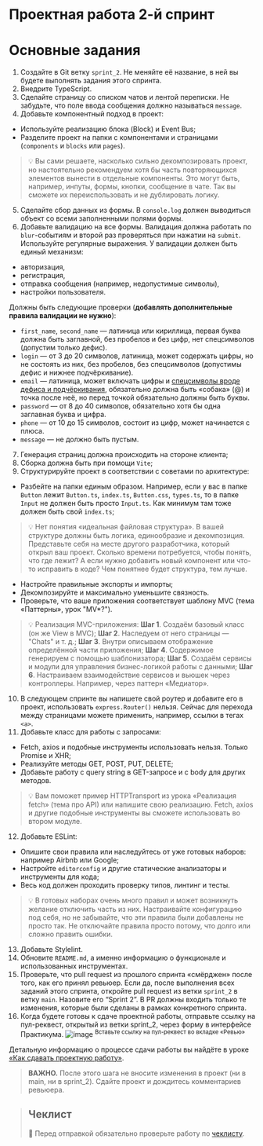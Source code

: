 # Проектная работа 2-й спринт

# Основные задания

1. Создайте в Git ветку `sprint_2`. Не меняйте её название, в ней вы будете выполнять задания этого спринта.
2. Внедрите TypeScript.
3. Сделайте страницу со списком чатов и лентой переписки. Не забудьте, что поле ввода сообщения должно называться `message`.
4. Добавьте компонентный подход в проект:
 - Используйте реализацию блока (Block) и Event Bus;
 - Разделите проект на папки с компонентами и страницами (`components` и `blocks` или `pages`).

> 💡 Вы сами решаете, насколько сильно декомпозировать проект, но настоятельно рекомендуем хотя бы часть повторяющихся элементов вынести в отдельные компоненты. Это могут быть, например, инпуты, формы, кнопки, сообщение в чате. Так вы сможете их переиспользовать и не дублировать логику. 

5. Сделайте сбор данных из формы. В `console.log` должен выводиться объект со всеми заполненными полями формы.
6. Добавьте валидацию на все формы. Валидация должна работать по `blur`-событиям и второй раз проверяться при нажатии на `submit`. Используйте регулярные выражения. У валидации должен быть единый механизм:
 - авторизация,
 - регистрация,
 - отправка сообщения (например, недопустимые символы),
 - настройки пользователя.

Должны быть следующие проверки (**добавлять дополнительные правила валидации не нужно**):
 - `first_name`, `second_name` — латиница или кириллица, первая буква должна быть заглавной, без пробелов и без цифр, нет спецсимволов (допустим только дефис).
 - `login` — от 3 до 20 символов, латиница, может содержать цифры, но не состоять из них, без пробелов, без спецсимволов (допустимы дефис и нижнее подчёркивание).
 - `email` — латиница, может включать цифры и [спецсимволы вроде дефиса и подчёркивания](https://www.rfc-editor.org/rfc/rfc2822#section-3.2.4), обязательно должна быть «собака» (@) и точка после неё, но перед точкой обязательно должны быть буквы.
 - `password` — от 8 до 40 символов, обязательно хотя бы одна заглавная буква и цифра.
 - `phone` — от 10 до 15 символов, состоит из цифр, может начинается с плюса.
 - `message` — не должно быть пустым.

7. Генерация страниц должна происходить на стороне клиента;
8. Сборка должна быть при помощи `Vite`;
9. Структурируйте проект в соответствии с советами по архитектуре:
 - Разбейте на папки единым образом. Например, если у вас в папке `Button` лежит `Button.ts`, `index.ts`, `Button.css`, `types.ts`, то в папке `Input` не должен быть просто `Input.ts`. Как минимум там тоже должен быть свой `index.ts`;

> 💡 Нет понятия «идеальная файловая структура». В вашей структуре должны быть логика, единообразие и декомпозиция. Представьте себя на месте другого разработчика, который открыл ваш проект. Сколько времени потребуется, чтобы понять, что где лежит? А если нужно добавить новый компонент или что-то исправить в коде? Чем понятнее будет структура, тем лучше. 

 - Настройте правильные экспорты и импорты;
 - Декомпозируйте и максимально уменьшите связность.
 - Проверьте, что ваше приложения соответствует шаблону MVC (тема «Паттерны», урок "MV*?").

> 💡 Реализация MVC-приложения:
> **Шаг 1**. Создаём базовый класс (он же View в MVC);
> **Шаг 2**. Наследуем от него страницы — "Chats" и т. д.;
> **Шаг 3**. Внутри описываем отображение определённой части приложения;
> **Шаг 4**. Содержимое генерируем с помощью шаблонизатора;
> **Шаг 5**. Создаём сервисы и модули для управления бизнес-логикой работы с данными;
> **Шаг 6**. Настраиваем взаимодействие сервисов и вьюшек через контроллеры. Например, через паттерн «Медиатор».

10. В следующем спринте вы напишете свой роутер и добавите его в проект, использовать `express.Router()` нельзя. Сейчас для перехода между страницами можете применить, например, ссылки в тегах `<a>`.
11. Добавьте класс для работы с запросами:
 - Fetch, axios и подобные инструменты использовать нельзя. Только Promise и XHR;
 - Реализуйте методы GET, POST, PUT, DELETE;
 - Добавьте работу с query string в GET-запросе и с body для других методов.

> 💡 Вам поможет пример HTTPTransport из урока «Реализация fetch» (тема про API) или напишите свою реализацию. Fetch, axios и другие подобные инструменты вы сможете использовать во втором модуле.

12. Добавьте ESLint:
 - Опишите свои правила или наследуйтесь от уже готовых наборов: например Airbnb или Google;
 - Настройте `editorconfig` и другие статические анализаторы и инструменты для кода;
 - Весь код должен проходить проверку типов, линтинг и тесты.

> 💡 В готовых наборах очень много правил и может возникнуть желание отключить часть из них. Настраивайте конфигурацию под себя, но не забывайте, что эти правила были добавлены не просто так. Не отключайте правила просто потому, что долго или сложно править ошибки.

13. Добавьте Stylelint.
14. Обновите `README.md`, а именно информацию о функционале и использованных инструментах.
15. Проверьте, что pull request из прошлого спринта «смёрджен» после того, как его принял ревьюер. Если да, после выполнения всех заданий этого спринта, откройте pull request из ветки `sprint_2` в ветку `main`. Назовите его “Sprint 2”. В PR должны входить только те изменения, которые были сделаны в рамках конкретного спринта.
16. Когда будете готовы к сдаче проектной работы, отправьте ссылку на пул-реквест, открытый из ветки sprint_2, через форму в интерфейсе Практикума.
![image](https://pictures.s3.yandex.net/resources/Untitled_1655224927.png)
<sup>Вставьте ссылку на пул-реквест во вкладке «Ревью»</sup>

Детальную информацию о процессе сдачи работы вы найдёте в уроке [«Как сдавать проектную работу»](https://practicum.yandex.ru/learn/middle-frontend/courses/065d1726-42b2-4a66-98a6-c56684ca5a9c/sprints/100397/topics/ecae74eb-5fca-48c6-90cc-f9f8743e84f2/lessons/a59db543-5c7d-4252-8f25-5b32a7570618/).

> **ВАЖНО.** После этого шага не вносите изменения в проект (ни в main, ни в sprint_2). Сдайте проект и дождитесь комментариев ревьюера.

> ## Чеклист
> 🔑 Перед отправкой обязательно проверьте работу по [чеклисту](2-й%20спринт%20-%20Чеклист.md).
